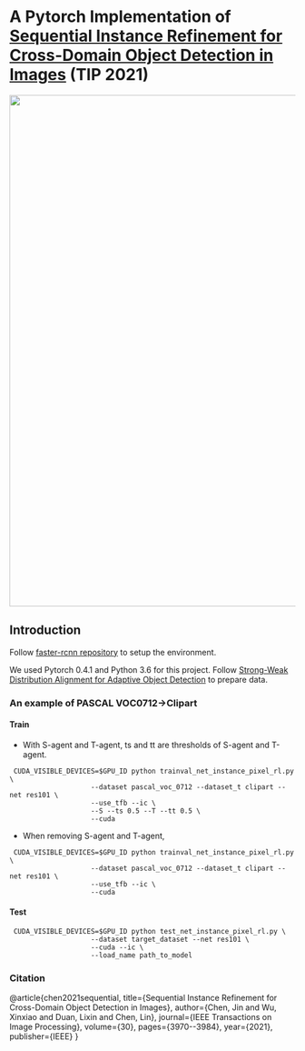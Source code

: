 # A Pytorch Implementation of [Sequential Instance Refinement for Cross-Domain Object Detection in Images](https://ieeexplore.ieee.org/abstract/document/9387548) (TIP 2021) 
<img src='./docs/framwork.png' width=900/>

## Introduction
Follow [faster-rcnn repository](https://github.com/jwyang/faster-rcnn.pytorch)
to setup the environment. 

We used Pytorch 0.4.1 and Python 3.6 for this project.
Follow [Strong-Weak Distribution Alignment for Adaptive Object Detection](https://github.com/VisionLearningGroup/DA_Detection)
to prepare data.

### An example of PASCAL VOC0712->Clipart
#### Train
* With S-agent and T-agent, ts and tt are thresholds of S-agent and T-agent.
```
 CUDA_VISIBLE_DEVICES=$GPU_ID python trainval_net_instance_pixel_rl.py \
                    --dataset pascal_voc_0712 --dataset_t clipart --net res101 \
                    --use_tfb --ic \
                    --S --ts 0.5 --T --tt 0.5 \
                    --cuda
```

* When removing S-agent and T-agent,
```
 CUDA_VISIBLE_DEVICES=$GPU_ID python trainval_net_instance_pixel_rl.py \
                    --dataset pascal_voc_0712 --dataset_t clipart --net res101 \
                    --use_tfb --ic \
                    --cuda
```

#### Test
```
 CUDA_VISIBLE_DEVICES=$GPU_ID python test_net_instance_pixel_rl.py \
                    --dataset target_dataset --net res101 \
                    --cuda --ic \
                    --load_name path_to_model
```

### Citation
@article{chen2021sequential,
  title={Sequential Instance Refinement for Cross-Domain Object Detection in Images},
  author={Chen, Jin and Wu, Xinxiao and Duan, Lixin and Chen, Lin},
  journal={IEEE Transactions on Image Processing},
  volume={30},
  pages={3970--3984},
  year={2021},
  publisher={IEEE}
}
